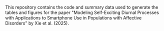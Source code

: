 This repository contains the code and summary data used to generate the tables and figures for the paper "Modeling Self-Exciting Diurnal Processes with Applications to Smartphone Use in Populations with Affective Disorders" by Xie et al. (2025).
